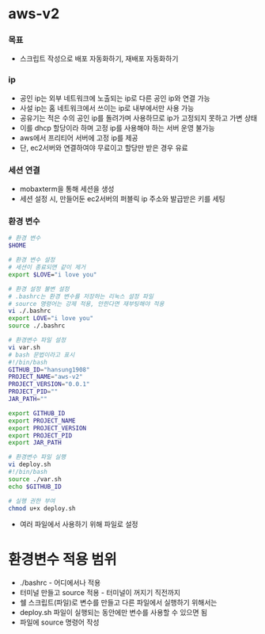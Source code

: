 # aws-v2

### 목표
- 스크립트 작성으로 배포 자동화하기, 재배포 자동화하기

### ip
- 공인 ip는 외부 네트워크에 노출되는 ip로 다른 공인 ip와 연결 가능
- 사설 ip는 홈 네트워크에서 쓰이는 ip로 내부에서만 사용 가능
- 공유기는 적은 수의 공인 ip를 돌려가며 사용하므로 ip가 고정되지 못하고 가변 상태
- 이를 dhcp 할당이라 하며 고정 ip를 사용해야 하는 서버 운영 불가능
- aws에서 프리티어 서버에 고정 ip를 제공
- 단, ec2서버와 연결하여야 무료이고 할당만 받은 경우 유료

### 세션 연결
- mobaxterm을 통해 세션을 생성
- 세션 설정 시, 만들어둔 ec2서버의 퍼블릭 ip 주소와 발급받은 키를 세팅

### 환경 변수
```sh
# 환경 변수
$HOME

# 환경 변수 설정
# 세션이 종료되면 같이 제거
export $LOVE="i love you"

# 환경 설정 불변 설정
# .bashrc는 환경 변수를 저장하는 리눅스 설정 파일
# source 명령어는 강제 적용, 안한다면 재부팅해야 적용
vi ./.bashrc
export LOVE="i love you"
source ./.bashrc

# 환경변수 파일 설정
vi var.sh
# bash 문법이라고 표시
#!/bin/bash
GITHUB_ID="hansung1908"
PROJECT_NAME="aws-v2"
PROJECT_VERSION="0.0.1"
PROJECT_PID=""
JAR_PATH=""

export GITHUB_ID
export PROJECT_NAME
export PROJECT_VERSION
export PROJECT_PID
export JAR_PATH

# 환경변수 파일 실행
vi deploy.sh
#!/bin/bash
source ./var.sh
echo $GITHUB_ID

# 실행 권한 부여
chmod u+x deploy.sh
```
- 여러 파일에서 사용하기 위해 파일로 설정

# 환경변수 적용 범위
- ./bashrc - 어디에서나 적용
- 터미널 만들고 source 적용 - 터미널이 꺼지기 직전까지
- 쉘 스크립트(파일)로 변수를 만들고 다른 파일에서 실행하기 위해서는
- deploy.sh 파일이 실행되는 동안에만 변수를 사용할 수 있으면 됨
- 파일에 source 명령어 작성
